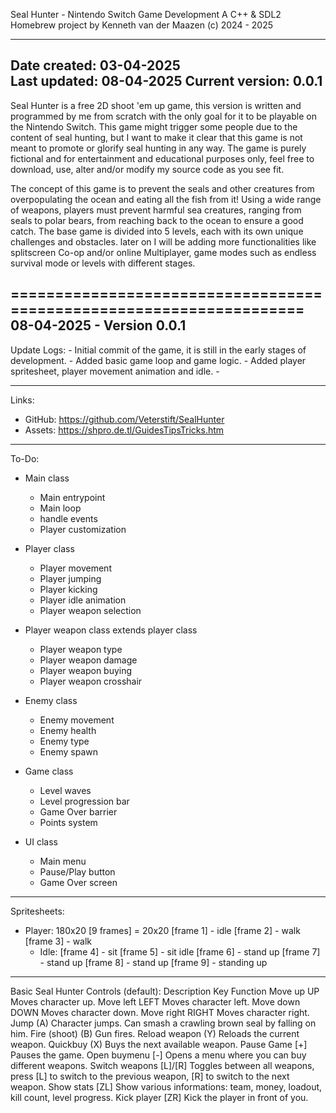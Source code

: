 Seal Hunter - Nintendo Switch Game Development
A C++ & SDL2 Homebrew project
by Kenneth van der Maazen (c) 2024 - 2025

------------------------------
Date created:       03-04-2025    
Last updated:       08-04-2025
Current version:    0.0.1
------------------------------

Seal Hunter is a free 2D shoot 'em up game, this version is written and programmed by me from scratch with the only goal for it to be playable on the Nintendo Switch.
This game might trigger some people due to the content of seal hunting, but I want to make it clear that this game is not meant to promote or glorify seal hunting in any way.
The game is purely fictional and for entertainment and educational purposes only, feel free to download, use, alter and/or modify my source code as you see fit.

The concept of this game is to prevent the seals and other creatures from overpopulating the ocean and eating all the fish from it!
Using a wide range of weapons, players must prevent harmful sea creatures, ranging from seals to polar bears, from reaching back to the ocean to ensure a good catch.
The base game is divided into 5 levels, each with its own unique challenges and obstacles. 
later on I will be adding more functionalities like splitscreen Co-op and/or online Multiplayer, game modes such as endless survival mode or levels with different stages.

====================================================================
08-04-2025 - Version 0.0.1
--------------------------------------------------------------------
Update Logs:
    - Initial commit of the game, it is still in the early stages of development.
    - Added basic game loop and game logic.
    - Added player spritesheet, player movement animation and idle.
    - 

--------------------------------------------------------------------
Links:
- GitHub:   https://github.com/Veterstift/SealHunter
- Assets:   https://shpro.de.tl/GuidesTipsTricks.htm

--------------------------------------------------------------------
To-Do:

- Main class
    - Main entrypoint
    - Main loop
    - handle events
    - Player customization

- Player class
    - Player movement
    - Player jumping
    - Player kicking
    - Player idle animation
    - Player weapon selection

- Player weapon class extends player class
    - Player weapon type
    - Player weapon damage
    - Player weapon buying
    - Player weapon crosshair

- Enemy class
    - Enemy movement
    - Enemy health
    - Enemy type
    - Enemy spawn

- Game class
    - Level waves
    - Level progression bar
    - Game Over barrier
    - Points system

- UI class
    - Main menu
    - Pause/Play button
    - Game Over screen

-------------------------------------------------------------------
Spritesheets:
- Player: 180x20 [9 frames] = 20x20
    [frame 1] - idle
    [frame 2] - walk
    [frame 3] - walk
    - Idle:
    [frame 4] - sit
    [frame 5] - sit idle
    [frame 6] - stand up
    [frame 7] - stand up
    [frame 8] - stand up
    [frame 9] - standing up


-------------------------------------------------------------------
Basic Seal Hunter Controls (default):
Description         Key         Function
Move up             UP          Moves character up.
Move left           LEFT        Moves character left.
Move down           DOWN        Moves character down.
Move right          RIGHT       Moves character right.
Jump                (A)         Character jumps. Can smash a crawling brown seal by falling on him.
Fire (shoot)        (B)         Gun fires.
Reload weapon       (Y)         Reloads the current weapon.
Quickbuy            (X)         Buys the next available weapon.
Pause Game          [+]         Pauses the game.
Open buymenu        [-]         Opens a menu where you can buy different weapons.
Switch weapons      [L]/[R]     Toggles between all weapons, press [L] to switch to the previous weapon, [R] to switch to the next weapon.
Show stats          [ZL]        Show various informations: team, money, loadout, kill count, level progress.
Kick player         [ZR]        Kick the player in front of you.